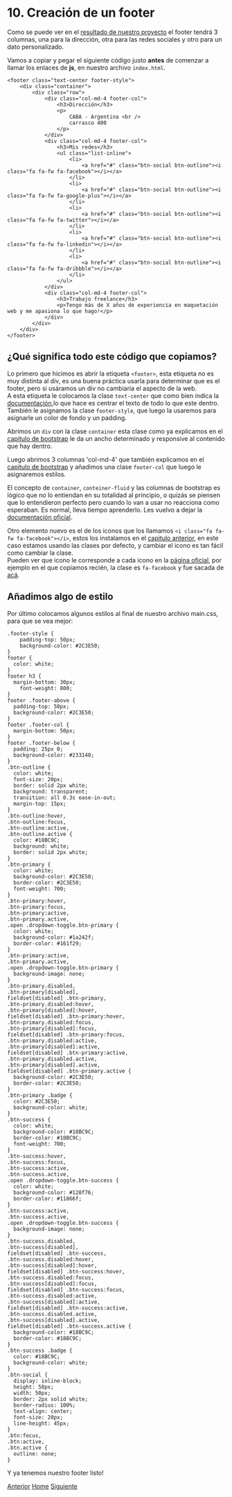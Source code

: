 # 10. Creación de un footer

Como se puede ver en el [resultado de nuestro proyecto](http://dacu.com.ar/mi_primera_pagina/) el footer tendrá 3 columnas, una para la dirección, otra para las redes sociales y otro para un dato personalizado.

Vamos a copiar y pegar el siguiente código justo **antes** de comenzar a llamar los enlaces de **js**, en nuestro archivo `index.html`.
```
<footer class="text-center footer-style">
    <div class="container">
        <div class="row">
            <div class="col-md-4 footer-col">
                <h3>Dirección</h3>
                <p>
                    CABA - Argentina <br />
                    carrasco 400
                </p>
            </div>
            <div class="col-md-4 footer-col">
                <h3>Mis redes</h3>
                <ul class="list-inline">
                    <li>
                        <a href="#" class="btn-social btn-outline"><i class="fa fa-fw fa-facebook"></i></a>
                    </li>
                    <li>
                        <a href="#" class="btn-social btn-outline"><i class="fa fa-fw fa-google-plus"></i></a>
                    </li>
                    <li>
                        <a href="#" class="btn-social btn-outline"><i class="fa fa-fw fa-twitter"></i></a>
                    </li>
                    <li>
                        <a href="#" class="btn-social btn-outline"><i class="fa fa-fw fa-linkedin"></i></a>
                    </li>
                    <li>
                        <a href="#" class="btn-social btn-outline"><i class="fa fa-fw fa-dribbble"></i></a>
                    </li>
                </ul>
            </div>
            <div class="col-md-4 footer-col">
                <h3>Trabajo freelance</h3>
                <p>Tengo más de X años de experiencia en maquetación web y me apasiona lo que hago!</p>
            </div>
        </div>
    </div>
</footer>
```

## ¿Qué significa todo este código que copiamos?

Lo primero que hicimos es abrir la etiqueta `<footer>`, esta etiqueta no es muy distinta al div, es una buena práctica usarla para determinar que es el footer, pero si usáramos un div no cambiaría el aspecto de la web.<br />
A esta etiqueta le colocamos la clase `text-center` que como bien indica la [documentación](http://getbootstrap.com/css/#type-alignment),lo que hace es centrar el texto de todo lo que este dentro.
<br />
También le asignamos la clase `footer-style`, que luego la usaremos para asignarle un color de fondo y un padding.

Abrimos un `div` con la clase `container` esta clase como ya explicamos en el [capítulo de bootstrap](https://fgarciajulia.github.io/mi_primera_pagina/acerca-bootstrap) le da un ancho determinado y responsive al contenido que hay dentro.

Luego abrimos 3 columnas 'col-md-4' que también explicamos en el [capítulo de bootstrap](https://fgarciajulia.github.io/mi_primera_pagina/acerca-bootstrap) y añadimos una clase `footer-col` que luego le asignaremos estilos.

El concepto de `container`, `conteiner-fluid` y las columnas de bootstrap es lógico que no lo entiendan en su totalidad al principio, o quizás se piensen que lo entendieron perfecto pero cuando lo van a usar no reacciona como esperaban. Es normal, lleva tiempo aprenderlo. Les vuelvo a dejar la [documentación oficial](http://getbootstrap.com/css/#overview-container).

Otro elemento nuevo es el de los iconos que los llamamos `<i class="fa fa-fw fa-facebook"></i>`, estos los instalamos en el [capitulo anterior](https://fgarciajulia.github.io/mi_primera_pagina/fontawesome), en este caso estamos usando las clases por defecto, y cambiar el icono es tan fácil como cambiar la clase.<br />
Pueden ver que icono le corresponde a cada icono en la [página oficial](http://fontawesome.io/icons/), por ejemplo en el que copiamos recién, la clase es `fa-facebook` y fue sacada de [acá](http://fontawesome.io/icon/facebook/).

## Añadimos algo de estilo

Por último colocamos algunos estilos al final de nuestro archivo main.css, para que se vea mejor:

```
.footer-style {
    padding-top: 50px;
    background-color: #2C3E50;
}
footer {
  color: white;
}
footer h3 {
  margin-bottom: 30px;
    font-weight: 800;
}
footer .footer-above {
  padding-top: 50px;
  background-color: #2C3E50;
}
footer .footer-col {
  margin-bottom: 50px;
}
footer .footer-below {
  padding: 25px 0;
  background-color: #233140;
}
.btn-outline {
  color: white;
  font-size: 20px;
  border: solid 2px white;
  background: transparent;
  transition: all 0.3s ease-in-out;
  margin-top: 15px;
}
.btn-outline:hover,
.btn-outline:focus,
.btn-outline:active,
.btn-outline.active {
  color: #18BC9C;
  background: white;
  border: solid 2px white;
}
.btn-primary {
  color: white;
  background-color: #2C3E50;
  border-color: #2C3E50;
  font-weight: 700;
}
.btn-primary:hover,
.btn-primary:focus,
.btn-primary:active,
.btn-primary.active,
.open .dropdown-toggle.btn-primary {
  color: white;
  background-color: #1a242f;
  border-color: #161f29;
}
.btn-primary:active,
.btn-primary.active,
.open .dropdown-toggle.btn-primary {
  background-image: none;
}
.btn-primary.disabled,
.btn-primary[disabled],
fieldset[disabled] .btn-primary,
.btn-primary.disabled:hover,
.btn-primary[disabled]:hover,
fieldset[disabled] .btn-primary:hover,
.btn-primary.disabled:focus,
.btn-primary[disabled]:focus,
fieldset[disabled] .btn-primary:focus,
.btn-primary.disabled:active,
.btn-primary[disabled]:active,
fieldset[disabled] .btn-primary:active,
.btn-primary.disabled.active,
.btn-primary[disabled].active,
fieldset[disabled] .btn-primary.active {
  background-color: #2C3E50;
  border-color: #2C3E50;
}
.btn-primary .badge {
  color: #2C3E50;
  background-color: white;
}
.btn-success {
  color: white;
  background-color: #18BC9C;
  border-color: #18BC9C;
  font-weight: 700;
}
.btn-success:hover,
.btn-success:focus,
.btn-success:active,
.btn-success.active,
.open .dropdown-toggle.btn-success {
  color: white;
  background-color: #128f76;
  border-color: #11866f;
}
.btn-success:active,
.btn-success.active,
.open .dropdown-toggle.btn-success {
  background-image: none;
}
.btn-success.disabled,
.btn-success[disabled],
fieldset[disabled] .btn-success,
.btn-success.disabled:hover,
.btn-success[disabled]:hover,
fieldset[disabled] .btn-success:hover,
.btn-success.disabled:focus,
.btn-success[disabled]:focus,
fieldset[disabled] .btn-success:focus,
.btn-success.disabled:active,
.btn-success[disabled]:active,
fieldset[disabled] .btn-success:active,
.btn-success.disabled.active,
.btn-success[disabled].active,
fieldset[disabled] .btn-success.active {
  background-color: #18BC9C;
  border-color: #18BC9C;
}
.btn-success .badge {
  color: #18BC9C;
  background-color: white;
}
.btn-social {
  display: inline-block;
  height: 50px;
  width: 50px;
  border: 2px solid white;
  border-radius: 100%;
  text-align: center;
  font-size: 20px;
  line-height: 45px;
}
.btn:focus,
.btn:active,
.btn.active {
  outline: none;
}
```
Y ya tenemos nuestro footer listo!

<div class="Grid">
    <a href="https://fgarciajulia.github.io/mi_primera_pagina/fontawesome" class="my-btn anterior">Anterior</a>
    <a href="https://fgarciajulia.github.io/mi_primera_pagina" class="my-btn home">Home</a>
    <a href="https://fgarciajulia.github.io/mi_primera_pagina" class="my-btn siguiente">Siguiente</a>
</div>